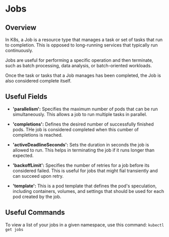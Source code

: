 # Jobs

## Overview

In K8s, a Job is a resource type that manages a task or set of tasks that run to completion. This is opposed to long-running services that typically run continuously. 

Jobs are useful for performing a specific operation and then terminate, such as batch processing, data analysis, or batch-oriented workloads. 

Once the task or tasks that a Job manages has been completed, the Job is also considered complete itself.

## Useful Fields

- __'parallelism':__ Specifies the maximum number of pods that can be run simultaneously. This allows a job to run multiple tasks in parallel.

- __'completions':__ Defines the desired number of successfully finished pods. THe job is considered completed when this cumber of completions is reached.

- __'activeDeadlineSeconds':__ Sets the duration in seconds the job is allowed to run. This helps in terminating the job if it runs longer than expected.

- __'backoffLimit':__ Specifies the number of retries for a job before its considered failed. This is useful for jobs that might fial transiently and can succeed upon retry.

- __'template':__ This is a pod template that defines the pod's speculation, including containers, volumes, and settings that should be used for each pod created by the job.

## Useful Commands

To view a list of your jobs in a given namespace, use this command: 
`kubectl get jobs`

